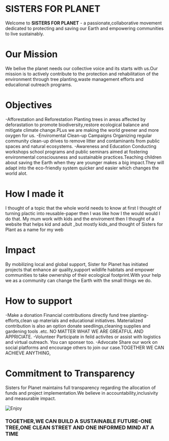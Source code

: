# SISTERS FOR PLANET

Welcome to **SISTERS FOR PLANET** - a passionate,collaborative movement dedicated to protecting and saving our Earth and empowering communities to live sustainably.

# Our Mission 
We belive the planet needs our collective voice and its starts with us.Our mission is to actively contribute to the protection and rehabilitation of the environment through tree planting,waste management efforts and educalional outreach programs.

# Objectives
-Afforestation and Reforestation
      Planting trees in areas affected by deforastation to promote biodiversity,restore ecological balance and mitigate climate change.PLus we are making the world greener and more oxygen for us.
-Enviromental Clean-up Campaigns
      Organizing regular community clean-up drives to remove litter and contaminants from public spaces and natural ecosystems.
-Awareness and Education
      Conducting workshops school programs and public seminars aimed at fostering environmental consciousness and sustainable practices.Teaching children about saving the Earth when they are younger makes a big impact.They will adapt into the eco-friendly system quicker and easier which changes the world alot.

# How I made it
I thought of a topic that the whole world needs to know at first I thought of turning plactic into reusable-paper then I was like how I the would would I do that.
My mum work with kids and the enviroment then I thought of a website that helps kid and adult _but mostly kids_and thought of Sisters for Plant as a name for my web   


# Impact
By mobilizing local and global support, Sister for Planet has initiated projects that enhance air quality,support wildlife habitats and empower communities to take ownership of their ecological footprint.With your help we as a community can change the Earth with the small things we do.

# How to support
-Make a donation
      Financial contributions directly fund tree planting-efforts,clean up materials and educational initiatives.
      Materialized contribution is also an option donate seedlings,cleaning supplies and gardening tools .etc.
      NO MATTER WHAT WE ARE GREATFUL AND APPRICIATE.
-Volunteer
      Participate in feild activites or assist with  logistics and virtual outreach.
      You can sponser too.
-Advocate
      Share our work on social platforms and encourage others to join our case.TOGETHER WE CAN ACHIEVE ANYTHING,

# Commitment to Transparency
Sisters for Planet maintains full transparency regarding the allocation of funds and project implementation.We believe in accountability,inclusivity and measurable impact.


<img scr="https://www.loom.com/share/3ebd6d4b8b3d4d929857db4eb6594eaf" alt="Enjoy">


### TOGETHER,WE CAN BUILD A SUSTAINABLE FUTURE-ONE TREE,ONE CLEAN STREET AND ONE INFORMED MIND AT A TIME